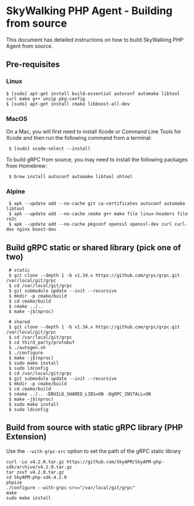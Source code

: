 # SkyWalking PHP Agent - Building from source

This document has detailed instructions on how to build SkyWalking PHP Agent from source.

## Pre-requisites

### Linux
```shell
$ [sudo] apt-get install build-essential autoconf automake libtool curl make g++ unzip pkg-config
$ [sudo] apt-get install cmake libboost-all-dev
```

### MacOS

On a Mac, you will first need to install Xcode or Command Line Tools for Xcode and then run the following command from a terminal:

```shell
 $ [sudo] xcode-select --install
```

To build gRPC from source, you may need to install the following packages from Homebrew:

```shell
 $ brew install autoconf automake libtool shtool
```

### Alpine
```shell
 $ apk --update add --no-cache git ca-certificates autoconf automake libtool 
 $ apk --update add --no-cache cmake g++ make file linux-headers file re2c 
 $ apk --update add --no-cache pkgconf openssl openssl-dev curl curl-dev nginx boost-dev
```

## Build gRPC static or shared library (pick one of two)

```shell
 # static
 $ git clone --depth 1 -b v1.34.x https://github.com/grpc/grpc.git /var/local/git/grpc
 $ cd /var/local/git/grpc
 $ git submodule update --init --recursive
 $ mkdir -p cmake/build
 $ cd cmake/build
 $ cmake ../..
 $ make -j$(nproc)
 
 # shared
 $ git clone --depth 1 -b v1.34.x https://github.com/grpc/grpc.git /var/local/git/grpc
 $ cd /var/local/git/grpc
 $ cd third_party/protobuf
 $ ./autogen.sh
 $ ./configure
 $ make -j$(nproc)
 $ sudo make install
 $ sudo ldconfig
 $ cd /var/local/git/grpc
 $ git submodule update --init --recursive
 $ mkdir -p cmake/build
 $ cd cmake/build
 $ cmake ../.. -DBUILD_SHARED_LIBS=ON -DgRPC_INSTALL=ON
 $ make -j$(nproc)
 $ sudo make install
 $ sudo ldconfig
```

## Build from source with static gRPC library (PHP Extension)

Use the `--with-grpc-src` option to set the path of the gRPC static library

```shell script
curl -Lo v4.2.0.tar.gz https://github.com/SkyAPM/SkyAPM-php-sdk/archive/v4.2.0.tar.gz
tar zxvf v4.2.0.tar.gz
cd SkyAPM-php-sdk-4.2.0
phpize
./configure --with-grpc-src="/var/local/git/grpc"
make
sudo make install
```
